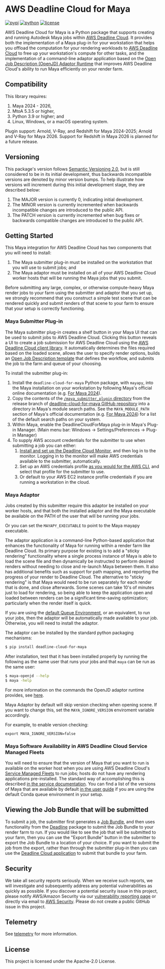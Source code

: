 # AWS Deadline Cloud for Maya

[![pypi](https://img.shields.io/pypi/v/deadline-cloud-for-maya.svg?style=flat)](https://pypi.python.org/pypi/deadline-cloud-for-maya)
[![python](https://img.shields.io/pypi/pyversions/deadline-cloud-for-maya.svg?style=flat)](https://pypi.python.org/pypi/deadline-cloud-for-maya)
[![license](https://img.shields.io/pypi/l/deadline-cloud-for-maya.svg?style=flat)](https://github.com/aws-deadline/deadline-cloud-for-maya/blob/mainline/LICENSE)

AWS Deadline Cloud for Maya is a Python package that supports creating and running Autodesk Maya jobs within [AWS Deadline Cloud][deadline-cloud].
It provides both the implementation of a Maya plug-in for your workstation that helps you offload the computation for your rendering workloads
to [AWS Deadline Cloud][deadline-cloud] to free up your workstation's compute for other tasks, and the implementation of a command-line
adaptor application based on the [Open Job Description (OpenJD) Adaptor Runtime][openjd-adaptor-runtime] that improves AWS Deadline Cloud's
ability to run Maya efficiently on your render farm.

[deadline-cloud]: https://docs.aws.amazon.com/deadline-cloud/latest/userguide/what-is-deadline-cloud.html
[deadline-cloud-client]: https://github.com/aws-deadline/deadline-cloud
[openjd]: https://github.com/OpenJobDescription/openjd-specifications/wiki
[openjd-adaptor-runtime]: https://github.com/OpenJobDescription/openjd-adaptor-runtime-for-python
[openjd-adaptor-runtime-lifecycle]: https://github.com/OpenJobDescription/openjd-adaptor-runtime-for-python/blob/release/README.md#adaptor-lifecycle
[service-managed-fleets]: https://docs.aws.amazon.com/deadline-cloud/latest/userguide/smf-manage.html
[default-queue-environment]: https://docs.aws.amazon.com/deadline-cloud/latest/userguide/create-queue-environment.html#conda-queue-environment

## Compatibility

This library requires:

1. Maya 2024 - 2026,
1. MtoA 5.3.5 or higher,
1. Python 3.9 or higher; and
1. Linux, Windows, or a macOS operating system.

Plugin support: Arnold, V-Ray, and Redshift for Maya 2024-2025; Arnold and V-Ray for Maya 2026.
Support for Redshift in Maya 2026 is planned for a future release.

## Versioning

This package's version follows [Semantic Versioning 2.0](https://semver.org/), but is still considered to be in its
initial development, thus backwards incompatible versions are denoted by minor version bumps. To help illustrate how
versions will increment during this initial development stage, they are described below:

1. The MAJOR version is currently 0, indicating initial development.
2. The MINOR version is currently incremented when backwards incompatible changes are introduced to the public API.
3. The PATCH version is currently incremented when bug fixes or backwards compatible changes are introduced to the public API.

## Getting Started

This Maya integration for AWS Deadline Cloud has two components that you will need to install:

1. The Maya submitter plug-in must be installed on the workstation that you will use to submit jobs; and
2. The Maya adaptor must be installed on all of your AWS Deadline Cloud worker hosts that will be running the Maya jobs that you submit.

Before submitting any large, complex, or otherwise compute-heavy Maya render jobs to your farm using the submitter and adaptor that you
set up, we strongly recommend that you construct a simple test scene that can be rendered quickly and submit renders of that
scene to your farm to ensure that your setup is correctly functioning.

### Maya Submitter Plug-in

The Maya submitter plug-in creates a shelf button in your Maya UI that can be used to submit jobs to AWS Deadline Cloud. Clicking this button
reveals a UI to create a job submission for AWS Deadline Cloud using the [AWS Deadline Cloud client library][deadline-cloud-client].
It automatically determines the files required based on the loaded scene, allows the user to specify render options, builds an
[Open Job Description template][openjd] that defines the workflow, and submits the job to the farm and queue of your choosing.

To install the submitter plug-in:

1. Install the `deadline-cloud-for-maya` Python package, with `mayapy`, into the Maya installation on your workstation by following
   Maya's official online documentation (e.g. [For Maya 2024][maya-2024-mayapy]).
2. Copy the contents of the
   [`/maya_submitter_plugin` directory](https://github.com/aws-deadline/deadline-cloud-for-maya/tree/release/maya_submitter_plugin)
   from the release branch of [deadline-cloud-for-maya GitHub repository](https://github.com/aws-deadline/deadline-cloud-for-maya) into
   a directory in Maya's module search paths. See the `MAYA_MODULE_PATH` section of Maya's official documentation
   (e.g. [For Maya 2024][maya-2024-module-path]) for a list of the default search paths on your system.
3. Within Maya, enable the DeadlineCloudForMaya plug-in in Maya's Plug-in Manager.
   (Main menu bar: Windows -> Settings/Preferences -> Plug-in Manager)
4. To supply AWS account credentials for the submitter to use when submitting a job you can either:
    1. [Install and set up the Deadline Cloud Monitor][deadline-cloud-monitor-setup], and then log in to the monitor. Logging in
       to the monitor will make AWS credentials available to the submitter, automatically.
    2. Set up an AWS credentials profile [as you would for the AWS CLI][aws-cli-credentials], and select that profile for the submitter
       to use.
    3. Or default to your AWS EC2 instance profile credentials if you are running a workstation in the cloud.

[maya-2024-mayapy]: https://help.autodesk.com/view/MAYAUL/2024/ENU/?guid=GUID-72A245EC-CDB4-46AB-BEE0-4BBBF9791627
[maya-2024-module-path]: https://help.autodesk.com/view/MAYAUL/2024/ENU/?guid=GUID-228CCA33-4AFE-4380-8C3D-18D23F7EAC72
[deadline-cloud-monitor-setup]: https://docs.aws.amazon.com/deadline-cloud/latest/userguide/submitter.html#install-deadline-cloud-monitor
[aws-cli-credentials]: https://docs.aws.amazon.com/cli/v1/userguide/cli-chap-authentication.html

### Maya Adaptor

Jobs created by this submitter require this adaptor be installed on your worker hosts, and that both the installed adaptor
and the Maya executable be available on the PATH of the user that will be running your jobs.

Or you can set the `MAYAPY_EXECUTABLE` to point to the Maya mayapy executable.

The adaptor application is a command-line Python-based application that enhances the functionality of Maya for running
within a render farm like Deadline Cloud. Its primary purpose for existing is to add a "sticky rendering" functionality
where a single process instance of Maya is able to load the scene file and then dynamically be instructed to perform
desired renders without needing to close and re-launch Maya between them. It also has additional benefits
such as support for path mapping, and reporting the progress of your render to Deadline Cloud. The alternative
to "sticky rendering" is that Maya would need to be run separately for each render that is done, and close afterwards.
Some scenes can take 10's of minutes just to load for rendering, so being able to keep the application open and loaded between
renders can be a significant time-saving optimization; particularly when the render itself is quick.

If you are using the [default Queue Environment][default-queue-environment], or an equivalent, to run your jobs, then the adaptor will be
automatically made available to your job. Otherwise, you will need to install the adaptor.

The adaptor can be installed by the standard python packaging mechanisms:
```sh
$ pip install deadline-cloud-for-maya
```

After installation, test that it has been installed properly by running the following as the same user that runs your jobs and
that `maya` can be run as the same user:
```sh
$ maya-openjd --help
$ maya -help
```

For more information on the commands the OpenJD adaptor runtime provides, see [here][openjd-adaptor-runtime-lifecycle].

Maya Adaptor by default will skip version checking when opening scene. If you want to change this, set the `MAYA_IGNORE_VERSION` enviroment variable accordingly.

For example, to enable version checking:
```
export MAYA_IGNORE_VERSION=false
```

### Maya Software Availability in AWS Deadline Cloud Service Managed Fleets

You will need to ensure that the version of Maya that you want to run is available on the worker host when you are using
AWS Deadline Cloud's [Service Managed Fleets][service-managed-fleets] to run jobs;
hosts do not have any rendering applications pre-installed. The standard way of accomplishing this is described
[in the service documentation](https://docs.aws.amazon.com/deadline-cloud/latest/developerguide/provide-applications.html).
You can find a list of the versions of Maya that are available by default
[in the user guide](https://docs.aws.amazon.com/deadline-cloud/latest/userguide/create-queue-environment.html#conda-queue-environment)
if you are using the default Conda queue environment in your setup.

## Viewing the Job Bundle that will be submitted

To submit a job, the submitter first generates a [Job Bundle][job-bundle], and then uses functionality from the
[Deadline][deadline-cloud-client] package to submit the Job Bundle to your render farm to run. If you would like to see
the job that will be submitted to your farm, then you can use the "Export Bundle" button in the submitter to export the
Job Bundle to a location of your choice. If you want to submit the job from the export, rather than through the
submitter plug-in then you can use the [Deadline Cloud application][deadline-cloud-client] to submit that bundle to your farm.

[job-bundle]: https://docs.aws.amazon.com/deadline-cloud/latest/developerguide/build-job-bundle.html

## Security

We take all security reports seriously. When we receive such reports, we will
investigate and subsequently address any potential vulnerabilities as quickly
as possible. If you discover a potential security issue in this project, please
notify AWS/Amazon Security via our [vulnerability reporting page](http://aws.amazon.com/security/vulnerability-reporting/)
or directly via email to [AWS Security](aws-security@amazon.com). Please do not
create a public GitHub issue in this project.

## Telemetry

See [telemetry](https://github.com/aws-deadline/deadline-cloud-for-maya/blob/release/docs/telemetry.md) for more information.

## License

This project is licensed under the Apache-2.0 License.
